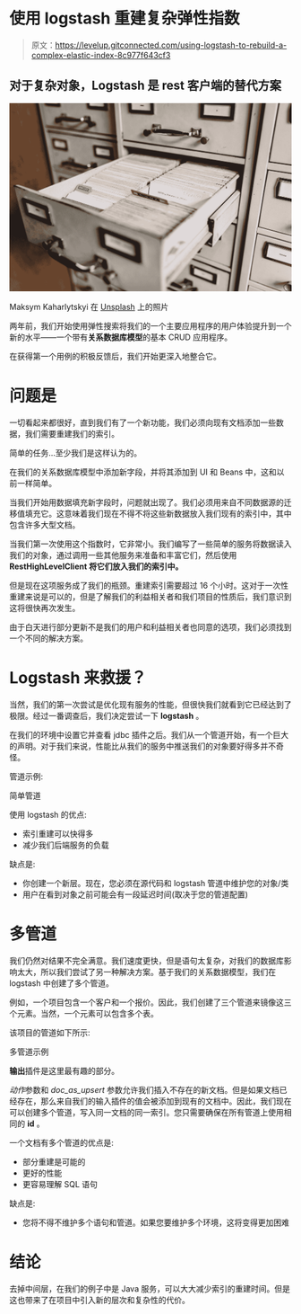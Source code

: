 # 使用 logstash 重建复杂弹性指数

> 原文：<https://levelup.gitconnected.com/using-logstash-to-rebuild-a-complex-elastic-index-8c977f643cf3>

## 对于复杂对象，Logstash 是 rest 客户端的替代方案

![](img/67530498b8c0fff9bf335ab35406a6a8.png)

Maksym Kaharlytskyi 在 [Unsplash](https://unsplash.com?utm_source=medium&utm_medium=referral) 上的照片

两年前，我们开始使用弹性搜索将我们的一个主要应用程序的用户体验提升到一个新的水平——一个带有**关系数据库模型**的基本 CRUD 应用程序。

在获得第一个用例的积极反馈后，我们开始更深入地整合它。

# 问题是

一切看起来都很好，直到我们有了一个新功能，我们必须向现有文档添加一些数据，我们需要重建我们的索引。

简单的任务…至少我们是这样认为的。

在我们的关系数据库模型中添加新字段，并将其添加到 UI 和 Beans 中，这和以前一样简单。

当我们开始用数据填充新字段时，问题就出现了。我们必须用来自不同数据源的迁移值填充它。这意味着我们现在不得不将这些新数据放入我们现有的索引中，其中包含许多大型文档。

当我们第一次使用这个指数时，它非常小。我们编写了一些简单的服务将数据读入我们的对象，通过调用一些其他服务来准备和丰富它们，然后使用 **RestHighLevelClient 将它们放入我们的索引中。**

但是现在这项服务成了我们的瓶颈。重建索引需要超过 16 个小时。这对于一次性重建来说是可以的，但是了解我们的利益相关者和我们项目的性质后，我们意识到这将很快再次发生。

由于白天进行部分更新不是我们的用户和利益相关者也同意的选项，我们必须找到一个不同的解决方案。

# Logstash 来救援？

当然，我们的第一次尝试是优化现有服务的性能，但很快我们就看到它已经达到了极限。经过一番调查后，我们决定尝试一下 **logstash** 。

在我们的环境中设置它并查看 jdbc 插件之后。我们从一个管道开始，有一个巨大的声明。对于我们来说，性能比从我们的服务中推送我们的对象要好得多并不奇怪。

管道示例:

简单管道

使用 logstash 的优点:

*   索引重建可以快得多
*   减少我们后端服务的负载

缺点是:

*   你创建一个新层。现在，您必须在源代码和 logstash 管道中维护您的对象/类
*   用户在看到对象之前可能会有一段延迟时间(取决于您的管道配置)

# 多管道

我们仍然对结果不完全满意。我们速度更快，但是语句太复杂，对我们的数据库影响太大，所以我们尝试了另一种解决方案。基于我们的关系数据模型，我们在 logstash 中创建了多个管道。

例如，一个项目包含一个客户和一个报价。因此，我们创建了三个管道来镜像这三个元素。当然，一个元素可以包含多个表。

该项目的管道如下所示:

多管道示例

**输出**插件是这里最有趣的部分。

*动作*参数和 *doc_as_upsert* 参数允许我们插入不存在的新文档。但是如果文档已经存在，那么来自我们的输入插件的值会被添加到现有的文档中。因此，我们现在可以创建多个管道，写入同一文档的同一索引。您只需要确保在所有管道上使用相同的 **id** 。

一个文档有多个管道的优点是:

*   部分重建是可能的
*   更好的性能
*   更容易理解 SQL 语句

缺点是:

*   您将不得不维护多个语句和管道。如果您要维护多个环境，这将变得更加困难

# 结论

去掉中间层，在我们的例子中是 Java 服务，可以大大减少索引的重建时间。但是这也带来了在项目中引入新的层次和复杂性的代价。